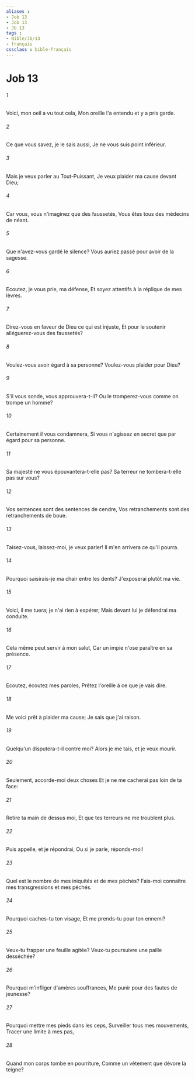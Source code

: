 ```yaml
---
aliases : 
- Job 13
- Job 13
- Jb 13
tags : 
- Bible/Jb/13
- français
cssclass : bible-français
---
```


# Job 13

###### 1
Voici, mon oeil a vu tout cela, Mon oreille l'a entendu et y a pris garde.
###### 2
Ce que vous savez, je le sais aussi, Je ne vous suis point inférieur.
###### 3
Mais je veux parler au Tout-Puissant, Je veux plaider ma cause devant Dieu;
###### 4
Car vous, vous n'imaginez que des faussetés, Vous êtes tous des médecins de néant.
###### 5
Que n'avez-vous gardé le silence? Vous auriez passé pour avoir de la sagesse.
###### 6
Ecoutez, je vous prie, ma défense, Et soyez attentifs à la réplique de mes lèvres.
###### 7
Direz-vous en faveur de Dieu ce qui est injuste, Et pour le soutenir alléguerez-vous des faussetés?
###### 8
Voulez-vous avoir égard à sa personne? Voulez-vous plaider pour Dieu?
###### 9
S'il vous sonde, vous approuvera-t-il? Ou le tromperez-vous comme on trompe un homme?
###### 10
Certainement il vous condamnera, Si vous n'agissez en secret que par égard pour sa personne.
###### 11
Sa majesté ne vous épouvantera-t-elle pas? Sa terreur ne tombera-t-elle pas sur vous?
###### 12
Vos sentences sont des sentences de cendre, Vos retranchements sont des retranchements de boue.
###### 13
Taisez-vous, laissez-moi, je veux parler! Il m'en arrivera ce qu'il pourra.
###### 14
Pourquoi saisirais-je ma chair entre les dents? J'exposerai plutôt ma vie.
###### 15
Voici, il me tuera; je n'ai rien à espérer; Mais devant lui je défendrai ma conduite.
###### 16
Cela même peut servir à mon salut, Car un impie n'ose paraître en sa présence.
###### 17
Ecoutez, écoutez mes paroles, Prêtez l'oreille à ce que je vais dire.
###### 18
Me voici prêt à plaider ma cause; Je sais que j'ai raison.
###### 19
Quelqu'un disputera-t-il contre moi? Alors je me tais, et je veux mourir.
###### 20
Seulement, accorde-moi deux choses Et je ne me cacherai pas loin de ta face:
###### 21
Retire ta main de dessus moi, Et que tes terreurs ne me troublent plus.
###### 22
Puis appelle, et je répondrai, Ou si je parle, réponds-moi!
###### 23
Quel est le nombre de mes iniquités et de mes péchés? Fais-moi connaître mes transgressions et mes péchés.
###### 24
Pourquoi caches-tu ton visage, Et me prends-tu pour ton ennemi?
###### 25
Veux-tu frapper une feuille agitée? Veux-tu poursuivre une paille desséchée?
###### 26
Pourquoi m'infliger d'amères souffrances, Me punir pour des fautes de jeunesse?
###### 27
Pourquoi mettre mes pieds dans les ceps, Surveiller tous mes mouvements, Tracer une limite à mes pas,
###### 28
Quand mon corps tombe en pourriture, Comme un vêtement que dévore la teigne?
